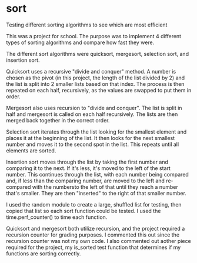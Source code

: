 # sort
Testing different sorting algorithms to see which are most efficient

This was a project for school. The purpose was to implement 4 different types of sorting algorithms and compare how fast they were.

The different sort algorithms were quicksort, mergesort, selection sort, and insertion sort.

Quicksort uses a recursive "divide and conquer" method. A number is chosen as the pivot (in this project, the length of the list divided by 2) 
and the list is split into 2 smaller lists based on that index. The process is then repeated on each half, recursively, as the values are swapped to put them in order.

Mergesort also uses recursion to "divide and conquer". The list is split in half and mergesort is called on each half recursively. 
The lists are then merged back together in the correct order.

Selection sort iterates through the list looking for the smallest element and places it at the beginning of the list. 
It then looks for the next smallest number and moves it to the second spot in the list. This repeats until all elements are sorted.

Insertion sort moves through the list by taking the first number and comparing it to the next. If it's less, it's moved to the left of the start number. 
This continues through the list, with each number being compared and, if less than the comparing number, are moved to the left and re-compared with the
numbersto the left of that until they reach a number that's smaller. They are then "inserted" to the right of that smaller number.

I used the random module to create a large, shuffled list for testing, then copied that list so each sort function could be tested.
I used the time.perf_counter() to time each function.

Quicksort and mergesort both utilize recursion, and the project required a recursion counter for grading purposes. 
I commented this out since the recursion counter was not my own code. 
I also commented out aother piece required for the project, my is_sorted test function that determines if my functions are sorting correctly.
